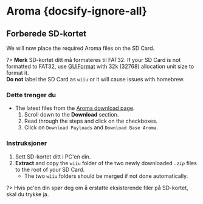 # Aroma {docsify-ignore-all}

## Forberede SD-kortet

We will now place the required Aroma files on the SD Card.

?> **Merk** SD-kortet ditt må formateres til FAT32. If your SD Card is not formatted to FAT32, use [GUIFormat](http://ridgecrop.co.uk/index.htm?guiformat.htm) with 32k (32768) allocation unit size to format it.  
**Do not** label the SD Card as `wiiu` or it will cause issues with homebrew.

### Dette trenger du

- The latest files from the [Aroma download page](https://aroma.foryour.cafe).
    1. Scroll down to the **Download** section.
    1. Read through the steps and click on the checkboxes.
    1. Click on `Download Payloads` and `Download Base Aroma`.

### Instruksjoner

1. Sett SD-kortet ditt i PC'en din.
1. **Extract** and copy the `wiiu` folder of the two newly downloaded *`.zip`* files to the root of your SD Card.
    - The two `wiiu` folders should be merged if not done automatically.

?> Hvis pc'en din spør deg om å erstatte eksisterende filer på SD-kortet, skal du trykke ja.
